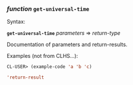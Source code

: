 ### <em>function</em> <strong>`get-universal-time`</strong>

Syntax:

<strong>`get-universal-time`</strong> <em>parameters</em> => <em>return-type</em>

Documentation of parameters and return-results.

Examples (not from CLHS...):

```lisp
CL-USER> (example-code 'a 'b 'c)

'return-result
```
